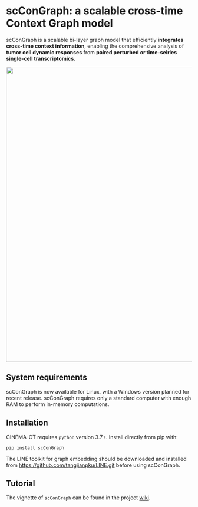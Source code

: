 # scConGraph: a scalable cross-time Context Graph model
scConGraph is a scalable bi-layer graph model that efficiently **integrates cross-time context information**, enabling the comprehensive analysis of **tumor cell dynamic responses** from **paired perturbed or time-seiries single-cell transcriptomics**.

<p align="center">
  <img width="800"  src="https://github.com/Li-Xinqi/scConGraph/assets/53567070/6680bce3-046f-4056-8477-93630bd4196a">
</p>


## System requirements
scConGraph is now available for Linux, with a Windows version planned for recent release. scConGraph requires only a standard computer with enough RAM to perform in-memory computations.

## Installation
CINEMA-OT requires `python` version 3.7+.  Install directly from pip with:

    pip install scConGraph
    
The LINE toolkit for graph embedding should be downloaded and installed from https://github.com/tangjianpku/LINE.git before using scConGraph. 

## Tutorial
The vignette of `scConGraph` can be found in the project [wiki](https://github.com/Li-Xinqi/scConGraph/wiki/scConGraph).
